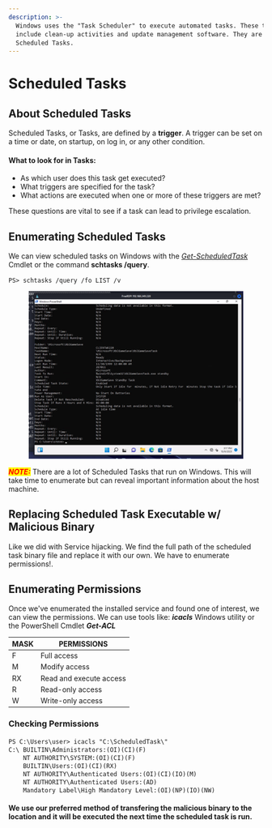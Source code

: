 ```yaml
---
description: >-
  Windows uses the "Task Scheduler" to execute automated tasks. These tasks
  include clean-up activities and update management software. They are called
  Scheduled Tasks.
---
```


# Scheduled Tasks

## About Scheduled Tasks

Scheduled Tasks, or Tasks, are defined by a **trigger**. A trigger can be set on a time or date, on startup, on log in, or any other condition.

#### What to look for in Tasks:

* As which user does this task get executed?
* What triggers are specified for the task?
* What actions are executed when one or more of these triggers are met?

These questions are vital to see if a task can lead to privilege escalation.

## Enumerating Scheduled Tasks

We can view scheduled tasks on Windows with the [_Get-ScheduledTask_](https://learn.microsoft.com/en-us/powershell/module/scheduledtasks/get-scheduledtask?view=windowsserver2022-ps) Cmdlet or the command **schtasks /query**.

```
PS> schtasks /query /fo LIST /v
```

<figure><img src="../../.gitbook/assets/Screenshot_20231009_221736.png" alt=""><figcaption></figcaption></figure>

_<mark style="color:red;">**NOTE:**</mark>_ There are a lot of Scheduled Tasks that run on Windows. This will take time to enumerate but can reveal important information about the host machine.

## Replacing Scheduled Task Executable w/ Malicious Binary

Like we did with Service hijacking. We find the full path of the scheduled task binary file and replace it with our own. We have to enumerate permissions!.

## Enumerating Permissions

Once we've enumerated the installed service and found one of interest, we can view the permissions.  We can use tools like: _**icacls**_ Windows utility or the PowerShell Cmdlet _**Get-ACL**_

| MASK | PERMISSIONS             |
| ---- | ----------------------- |
| F    | Full access             |
| M    | Modify access           |
| RX   | Read and execute access |
| R    | Read-only access        |
| W    | Write-only access       |



### Checking Permissions

```
PS C:\Users\user> icacls "C:\ScheduledTask\"
C:\ BUILTIN\Administrators:(OI)(CI)(F)
    NT AUTHORITY\SYSTEM:(OI)(CI)(F)
    BUILTIN\Users:(OI)(CI)(RX)
    NT AUTHORITY\Authenticated Users:(OI)(CI)(IO)(M)
    NT AUTHORITY\Authenticated Users:(AD)
    Mandatory Label\High Mandatory Level:(OI)(NP)(IO)(NW)
```

#### We use our preferred method of transfering the malicious binary to the location and it will be executed the next time the scheduled task is run.
